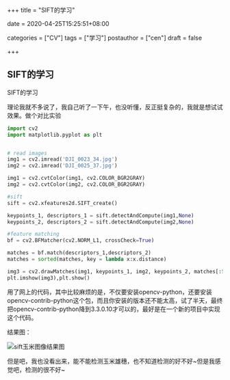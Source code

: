 +++
title = "SIFT的学习"

date = 2020-04-25T15:25:51+08:00

categories = ["CV"]
tags = ["学习"]
postauthor = ["cen"]
draft = false

+++

## SIFT的学习

SIFT的学习

理论我就不多说了，我自己听了一下午，也没听懂，反正挺复杂的，我就是想试试效果。做个对比实验

```python
import cv2
import matplotlib.pyplot as plt


# read images
img1 = cv2.imread('DJI_0023_34.jpg')
img2 = cv2.imread('DJI_0025_37.jpg')

img1 = cv2.cvtColor(img1, cv2.COLOR_BGR2GRAY)
img2 = cv2.cvtColor(img2, cv2.COLOR_BGR2GRAY)

#sift
sift = cv2.xfeatures2d.SIFT_create()

keypoints_1, descriptors_1 = sift.detectAndCompute(img1,None)
keypoints_2, descriptors_2 = sift.detectAndCompute(img2,None)

#feature matching
bf = cv2.BFMatcher(cv2.NORM_L1, crossCheck=True)

matches = bf.match(descriptors_1,descriptors_2)
matches = sorted(matches, key = lambda x:x.distance)

img3 = cv2.drawMatches(img1, keypoints_1, img2, keypoints_2, matches[:50], img2, flags=2)
plt.imshow(img3),plt.show()
```

用了网上的代码，其中比较麻烦的是，不仅要安装opencv-python，还要安装opencv-contrib-python这个包，而且你安装的版本还不能太高，试了半天，最终把opencv-contrib-python降到3.3.0.10才可以的，最好是在一个新的项目中实现这个代码。

结果图：

![sift玉米图像结果图](H:\temp\hugo\sites\blog\content\fig\sift玉米图像结果图.PNG)

但是吧，我也没看出来，能不能检测玉米雄穗，也不知道检测的好不好~但是我感觉吧，检测的很不好~